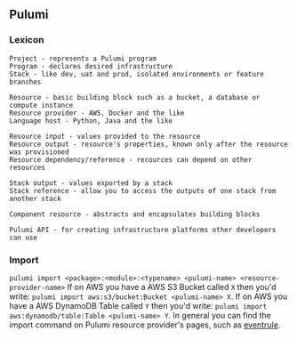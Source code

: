 ## Pulumi

### Lexicon

```
Project - represents a Pulumi program
Program - declares desired infrastructure
Stack - like dev, uat and prod, isolated environments or feature branches

Resource - basic building block such as a bucket, a database or compute instance
Resource provider - AWS, Docker and the like 
Language host - Python, Java and the like

Resource input - values provided to the resource
Resource output - resource's properties, known only after the resource was provisioned
Resource dependency/reference - recources can depend on other resources

Stack output - values exported by a stack
Stack reference - allow you to access the outputs of one stack from another stack

Component resource - abstracts and encapsulates building blocks

Pulumi API - for creating infrastructure platforms other developers can use
```

### Import

`pulumi import <package>:<module>:<typename> <pulumi-name> <resource-provider-name>`
If on AWS you have a AWS S3 Bucket called `X` then you'd write: `pulumi import aws:s3/bucket:Bucket <pulumi-name> X`.
If on AWS you have a AWS DynamoDB Table called `Y` then you'd write: `pulumi import aws:dynamodb/table:Table <pulumi-name> Y`.
In general you can find the import command on Pulumi resource provider's pages, such as [eventrule](https://www.pulumi.com/registry/packages/aws/api-docs/cloudwatch/eventrule/).
